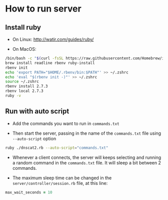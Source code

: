 # How to run server

## Install ruby

- On Linux: <http://watir.com/guides/ruby/>

- On MacOS:

```bash
/bin/bash -c "$(curl -fsSL https://raw.githubusercontent.com/Homebrew/install/HEAD/install.sh)"
brew install readline rbenv ruby-install
rbenv init
echo 'export PATH="$HOME/.rbenv/bin:$PATH"' >> ~/.zshrc
echo 'eval "$(rbenv init -)"' >> ~/.zshrc
source ~/.zshrc
rbenv install 2.7.3
rbenv local 2.7.3
ruby -v
```

## Run with auto script

- Add the commands you want to run in `commands.txt`

- Then start the server, passing in the name of the `commands.txt` file using `--auto-script` option

```bash
ruby ./dnscat2.rb --auto-script="commands.txt"
```

- Whenever a client connects, the server will keeps selecting and running a random command in the `commands.txt` file. It will sleep a bit between 2 commands.

- The maximum sleep time can be changed in the `server/controller/session.rb` file, at this line:

```ruby
max_wait_seconds = 10
```
